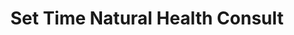 ---
title: "Set Time Natural Health Consult"
url: /accra/set-time-natural-health-consult/
shop: Drogerie
---